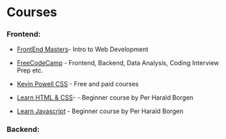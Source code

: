 # Courses

### Frontend:

- [FrontEnd Masters](https://frontendmasters.com/courses/web-development-v3/?utm_source=frontendpractice&utm_medium=website&utm_campaign=frontendpractice)- Intro to Web Development

- [FreeCodeCamp](https://www.freecodecamp.org/learn) - Frontend, Backend, Data Analysis, Coding Interview Prep etc.

- [Kevin Powell CSS](https://www.kevinpowell.co/courses/) - Free and paid courses

- [Learn HTML & CSS](https://scrimba.com/learn/htmlandcss)- - Beginner course by Per Harald Borgen

- [Learn Javascript](https://scrimba.com/learn/learnjavascript) - Beginner course by Per Harald Borgen


### Backend:
